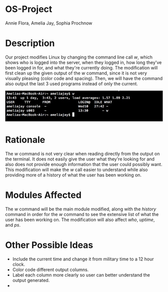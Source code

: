 # OS-Project
Annie Flora, Amelia Jay, Sophia Prochnow

# Description
Our project modifies Linux by changing the command line call *w*, which shows who is logged into the server, when they logged in, how long they've been logged in for, and what they're currently doing. The modification will first clean up the given output of the *w* command, since it is not very visually pleasing (color code and spacing). Then, we will have the command also output the last 3 used programs instead of only the current.

![alt text](https://github.com/stprochnow64/OS-Project/blob/master/Screen%20Shot%202019-02-14%20at%201.43.35%20PM.jpg)

# Rationale
The *w* command is not very clear when reading directly from the output on the terminal. It does not easily give the user what they're looking for and also does not provide enough information that the user could possibly want. This modification will make the *w* call easier to understand while also providing more of a history of what the user has been working on.

# Modules Affected
The *w* command will be the main module modified, along with the *history* command in order for the *w* command to see the extensive list of what the user has been working on. The modification will also affect *who*, *uptime*, and *ps*.

# Other Possible Ideas
- Include the current time and change it from military time to a 12 hour clock. 
- Color code different output columns. 
- Label each column more clearly so user can better understand the output generated. 
- 
